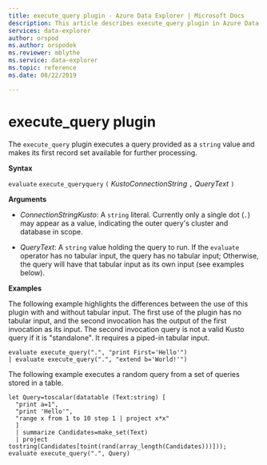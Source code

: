 ```yaml
---
title: execute_query plugin - Azure Data Explorer | Microsoft Docs
description: This article describes execute_query plugin in Azure Data Explorer.
services: data-explorer
author: orspod
ms.author: orspodek
ms.reviewer: mblythe
ms.service: data-explorer
ms.topic: reference
ms.date: 08/22/2019

---
```

# execute_query plugin

The `execute_query` plugin executes a query provided as a `string` value and makes
its first record set available for further processing.

**Syntax**

`evaluate` `execute_queryquery` `(` *KustoConnectionString* `,` *QueryText* `)`

**Arguments**

* *ConnectionStringKusto*: A `string` literal. Currently only a single dot
  (`.`) may appear as a value, indicating the outer query's cluster and database
  in scope.
  
* *QueryText*: A `string` value holding the query to run.
  If the `evaluate` operator has no tabular input, the query has no tabular input;
  Otherwise, the query will have that tabular
  input as its own input (see examples below).

**Examples**

The following example highlights the differences between the use of this plugin
with and without tabular input. The first use of the plugin has no tabular
input, and the second invocation has the output of the first
invocation as its input. The second invocation query is not a valid
Kusto query if it is "standalone". It requires a piped-in tabular input.

```kusto
evaluate execute_query(".", "print First='Hello'")
| evaluate execute_query(".", "extend b='World!'")
```

The following example executes a random query from a set of queries stored
in a table.

```kusto
let Query=toscalar(datatable (Text:string) [
  "print a=1",
  "print 'Hello'",
  "range x from 1 to 10 step 1 | project x*x"
  ]
  | summarize Candidates=make_set(Text)
  | project tostring(Candidates[toint(rand(array_length(Candidates)))]));
evaluate execute_query(".", Query)
```